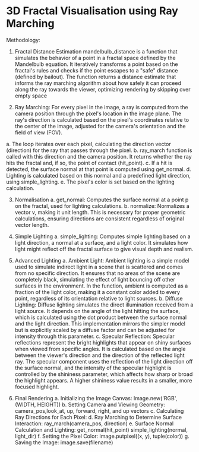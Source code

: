# 3D Fractal Visualisation using Ray Marching



Methodology:

1. Fractal Distance Estimation
mandelbulb_distance is a function that simulates the behavior of a point in a fractal space defined by the Mandelbulb equation. It iteratively transforms a point based on the fractal's rules and checks if the point escapes to a "safe" distance (defined by bailout). The function returns a distance estimate that informs the ray marching algorithm about how safely it can proceed along the ray towards the viewer, optimizing rendering by skipping over empty space

2. Ray Marching:
For every pixel in the image, a ray is computed from the camera position through the pixel's location in the image plane. The ray's direction is calculated based on the pixel's coordinates relative to the center of the image, adjusted for the camera's orientation and the field of view (FOV).

a. The loop iterates over each pixel, calculating the direction vector (direction) for the ray that passes through the pixel.
b. ray_march function is called with this direction and the camera position. It returns whether the ray hits the fractal and, if so, the point of contact (hit_point).
c. If a hit is detected, the surface normal at that point is computed using get_normal.
d. Lighting is calculated based on this normal and a predefined light direction, using simple_lighting.
e. The pixel's color is set based on the lighting calculation.

3. Normalisation
a. get_normal: Computes the surface normal at a point p on the fractal, used for lighting calculations.
b. normalize: Normalizes a vector v, making it unit length. This is  necessary for proper geometric calculations, ensuring directions are consistent regardless of original vector length.

4. Simple Lighting
   a. simple_lighting: Computes simple lighting based on a light direction, a normal at a surface, and a light color. It simulates how light might reflect off the fractal surface to give visual depth and realism.

5. Advanced Lighting
a. Ambient Light:
Ambient lighting is a simple model used to simulate indirect light in a scene that is scattered and comes from no specific direction. It ensures that no areas of the scene are completely black, simulating the effect of light bouncing off other surfaces in the environment.
In the function, ambient is computed as a fraction of the light color, making it a constant color added to every point, regardless of its orientation relative to light sources.
b. Diffuse Lighting:
Diffuse lighting simulates the direct illumination received from a light source. It depends on the angle of the light hitting the surface, which is calculated using the dot product between the surface normal and the light direction.
This implementation mirrors the simpler model but is explicitly scaled by a diffuse factor and can be adjusted for intensity through this parameter.
c. Specular Reflection:
Specular reflections represent the bright highlights that appear on shiny surfaces when viewed from specific angles. It is calculated based on the angle between the viewer's direction and the direction of the reflected light ray.
The specular component uses the reflection of the light direction off the surface normal, and the intensity of the specular highlight is controlled by the shininess parameter, which affects how sharp or broad the highlight appears. A higher shininess value results in a smaller, more focused highlight.

6. Final Rendering
a. Initializing the Image Canvas: Image.new('RGB', (WIDTH, HEIGHT))
b. Setting Camera and Viewing Geometry: camera_pos,look_at, up, forward, right, and up vectors
c. Calculating Ray Directions for Each Pixel:
d. Ray Marching to Determine Surface Interaction:
ray_march(camera_pos, direction)
e. Surface Normal Calculation and Lighting:
get_normal(hit_point)
simple_lighting(normal, light_dir)
f. Setting the Pixel Color:
image.putpixel((x, y), tuple(color))
g. Saving the Image:
image.save(filename)



